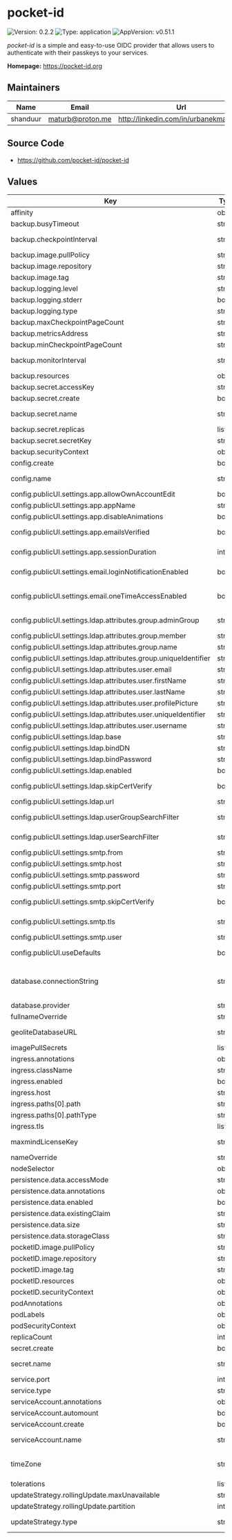 # pocket-id

![Version: 0.2.2](https://img.shields.io/badge/Version-0.2.2-informational?style=flat) ![Type: application](https://img.shields.io/badge/Type-application-informational?style=flat) ![AppVersion: v0.51.1](https://img.shields.io/badge/AppVersion-v0.51.1-informational?style=flat)

_pocket-id_ is a simple and easy-to-use OIDC provider that allows users to authenticate
with their passkeys to your services.

**Homepage:** <https://pocket-id.org>

## Maintainers

| Name | Email | Url |
| ---- | ------ | --- |
| shanduur | <maturb@proton.me> | <http://linkedin.com/in/urbanekmateusz> |

## Source Code

* <https://github.com/pocket-id/pocket-id>

## Values

| Key | Type | Default | Description |
|-----|------|---------|-------------|
| affinity | object | `{}` | Affinity settings for the pods. |
| backup.busyTimeout | string | `""` | Busy timeout, if empty, default is used. |
| backup.checkpointInterval | string | `""` | Interval between checkpoints in Go duration format. If empty, default is used. |
| backup.image.pullPolicy | string | `"IfNotPresent"` | Image pull policy. |
| backup.image.repository | string | `"docker.io/litestream/litestream"` | Registry and repository for the pocket-id image. |
| backup.image.tag | string | `"0.3.13"` | Tag for the image. |
| backup.logging.level | string | `"INFO"` | Logging level. Options: DEBUG, INFO, WARNING, ERROR |
| backup.logging.stderr | bool | `false` | Whether to log to stderr (default is stdout) |
| backup.logging.type | string | `"text"` | Logging format. Options: text or json |
| backup.maxCheckpointPageCount | string | `""` | Maximum number of pages processed during a checkpoint. |
| backup.metricsAddress | string | `"0.0.0.0:8080"` | The address the metrics endpoint binds to. |
| backup.minCheckpointPageCount | string | `""` | Minimum number of pages to trigger a checkpoint. |
| backup.monitorInterval | string | `""` | Interval for monitoring in Go duration format (e.g. "30s"). If empty, default is used. |
| backup.resources | object | `{}` |  |
| backup.secret.accessKey | string | `""` | Primary S3 access key. |
| backup.secret.create | bool | `true` | Specifies whether a secret should be created. |
| backup.secret.name | string | `""` | Specifies name of a secret used to configure the pocket-id. If not filled, uses full name. |
| backup.secret.replicas | list | `[]` |  |
| backup.secret.secretKey | string | `""` | Primary S3 secret key. |
| backup.securityContext | object | `{}` |  |
| config.create | bool | `true` | Specifies whether a config map should be created. |
| config.name | string | `""` | Specifies name of a config map used to configure the pocket-id. If not filled, uses full name. |
| config.publicUI.settings.app.allowOwnAccountEdit | bool | `true` | Whether users can edit their own account details |
| config.publicUI.settings.app.appName | string | `"Pocket ID"` | The name of the application to be displayed in the UI |
| config.publicUI.settings.app.disableAnimations | bool | `false` | Whether to disable animations in the Admin UI |
| config.publicUI.settings.app.emailsVerified | bool | `false` | Whether the user's email is pre-marked as verified for OIDC clients (typically used for testing) |
| config.publicUI.settings.app.sessionDuration | int | `60` | Duration in minutes of a session before the user must sign in again |
| config.publicUI.settings.email.loginNotificationEnabled | bool | `false` | Whether to send an email notification when a user logs in from a new device |
| config.publicUI.settings.email.oneTimeAccessEnabled | bool | `false` | Whether to allow one-time access sign-ins via a link sent to the user's email    (note: this reduces security significantly, as anyone with email access can sign in) |
| config.publicUI.settings.ldap.attributes.group.adminGroup | string | `""` | LDAP attribute for the admin group (used to assign Admin privileges) |
| config.publicUI.settings.ldap.attributes.group.member | string | `"member"` | LDAP attribute for querying group members |
| config.publicUI.settings.ldap.attributes.group.name | string | `""` | LDAP attribute for the group's name |
| config.publicUI.settings.ldap.attributes.group.uniqueIdentifier | string | `""` | LDAP attribute for the unique identifier of the group |
| config.publicUI.settings.ldap.attributes.user.email | string | `""` | LDAP attribute for the email address of the user |
| config.publicUI.settings.ldap.attributes.user.firstName | string | `""` | LDAP attribute for the user's first name |
| config.publicUI.settings.ldap.attributes.user.lastName | string | `""` | LDAP attribute for the user's last name |
| config.publicUI.settings.ldap.attributes.user.profilePicture | string | `""` | LDAP attribute for the user's profile picture |
| config.publicUI.settings.ldap.attributes.user.uniqueIdentifier | string | `""` | LDAP attribute for the unique identifier of the user |
| config.publicUI.settings.ldap.attributes.user.username | string | `""` | LDAP attribute for the username of the user |
| config.publicUI.settings.ldap.base | string | `""` | LDAP search base DN for queries |
| config.publicUI.settings.ldap.bindDN | string | `""` | LDAP bind distinguished name (DN) |
| config.publicUI.settings.ldap.bindPassword | string | `""` | LDAP bind password for authentication |
| config.publicUI.settings.ldap.enabled | bool | `false` | Whether to enable LDAP authentication |
| config.publicUI.settings.ldap.skipCertVerify | bool | `false` | Whether to skip LDAP certificate verification (useful for self-signed certificates) |
| config.publicUI.settings.ldap.url | string | `""` | URL of the LDAP server |
| config.publicUI.settings.ldap.userGroupSearchFilter | string | `"(objectClass=groupOfNames)"` | LDAP group search filter (default is typically fine for most setups) |
| config.publicUI.settings.ldap.userSearchFilter | string | `"(objectClass=person)"` | LDAP user search filter (default is typically fine for most setups) |
| config.publicUI.settings.smtp.from | string | `""` | Sender email address for outgoing emails |
| config.publicUI.settings.smtp.host | string | `""` | SMTP server hostname used to send outgoing emails |
| config.publicUI.settings.smtp.password | string | `""` | SMTP password for authentication |
| config.publicUI.settings.smtp.port | string | `""` | SMTP server port |
| config.publicUI.settings.smtp.skipCertVerify | bool | `false` | Whether to skip SMTP certificate verification (useful for self-signed certificates) |
| config.publicUI.settings.smtp.tls | string | `"none"` | TLS option to use for SMTP. Options are 'none', 'starttls', or 'tls' |
| config.publicUI.settings.smtp.user | string | `""` | SMTP username for authentication |
| config.publicUI.useDefaults | bool | `true` | Whether to enable default settings for the UI or allow customizations |
| database.connectionString | string | `"file:data/pocket-id.db?_journal_mode=WAL&_busy_timeout=2500&_txlock=immediate"` | Connection string for the database.    - For sqlite: file:data/pocket-id.db?_journal_mode=WAL&_busy_timeout=2500&_txlock=immediate    - For postgres: postgres://user:password@host:port/dbname |
| database.provider | string | `"sqlite"` | Database provider to use. Options: "sqlite" or "postgres". |
| fullnameOverride | string | `""` | Override for the full name. |
| geoliteDatabaseURL | string | `"https://download.maxmind.com/app/geoip_download?edition_id=GeoLite2-City&license_key=%s&suffix=tar.gz"` | URL template to download the MaxMind GeoLite2-City database. `%s` will be replaced with the license key. |
| imagePullSecrets | list | `[]` | Secrets for pulling images. |
| ingress.annotations | object | `{}` | Annotations to add to the ingress. |
| ingress.className | string | `""` | Ingress class name. |
| ingress.enabled | bool | `false` | Specifies whether ingress should be enabled. |
| ingress.host | string | `"pocket-id.example.local"` | Ingress host configuration. |
| ingress.paths[0].path | string | `"/"` |  |
| ingress.paths[0].pathType | string | `"ImplementationSpecific"` |  |
| ingress.tls | list | `[]` | List of TLS configurations for the ingress. |
| maxmindLicenseKey | string | `""` | MaxMind license key used to download the GeoLite2 database. Leave blank to disable download. |
| nameOverride | string | `""` | Override for the name. |
| nodeSelector | object | `{}` | Node selector for the pods. |
| persistence.data.accessMode | string | `"ReadWriteOnce"` | Access mode for the PVC. |
| persistence.data.annotations | object | `{}` | Annotations applied to PVC. |
| persistence.data.enabled | bool | `false` | Enable/disable PVC creation for data. |
| persistence.data.existingClaim | string | `""` | Use an existing PVC if defined, otherwise create one. |
| persistence.data.size | string | `"10Gi"` | Storage size for the PVC. |
| persistence.data.storageClass | string | `""` | Specify the StorageClass (if required). |
| pocketID.image.pullPolicy | string | `"IfNotPresent"` | Image pull policy. |
| pocketID.image.repository | string | `"ghcr.io/pocket-id/pocket-id"` | Registry and repository for the pocket-id image. |
| pocketID.image.tag | string | `"v0.53.0"` | Tag for the image. |
| pocketID.resources | object | `{}` |  |
| pocketID.securityContext | object | `{}` |  |
| podAnnotations | object | `{}` | Annotations to be added to the pods. |
| podLabels | object | `{}` | Labels to be added to the pods. |
| podSecurityContext | object | `{}` |  |
| replicaCount | int | `1` | Number of replicas for the stateful set. |
| secret.create | bool | `true` | Specifies whether a secret should be created. |
| secret.name | string | `""` | Specifies name of a secret used to configure the pocket-id. If not filled, uses full name. |
| service.port | int | `80` | Service port. |
| service.type | string | `"ClusterIP"` | Service type. |
| serviceAccount.annotations | object | `{}` | Annotations to add to the service account. |
| serviceAccount.automount | bool | `true` | Automatically mount a ServiceAccount's API credentials. |
| serviceAccount.create | bool | `true` | Specifies whether a service account should be created. |
| serviceAccount.name | string | `""` | The name of the service account to use. If not set and create is true, a name is generated using the fullname template. |
| timeZone | string | `"Etc/UTC"` | Specifies the time zone to be used by the application. Use a valid IANA time zone string (e.g., "Etc/UTC", "America/New_York"). |
| tolerations | list | `[]` | Tolerations for the pods. |
| updateStrategy.rollingUpdate.maxUnavailable | string | `"100%"` |  |
| updateStrategy.rollingUpdate.partition | int | `0` |  |
| updateStrategy.type | string | `"RollingUpdate"` | The deployment strategy to use to replace existing pods with new ones. Options: "RollingUpdate" or "OnDelete". |

